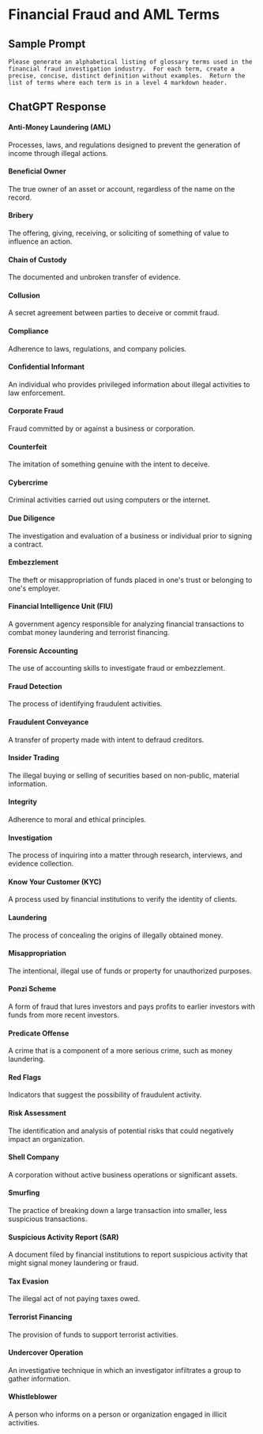 # Financial Fraud and AML Terms

## Sample Prompt

```linenums="0"
Please generate an alphabetical listing of glossary terms used in the financial fraud investigation industry.  For each term, create a precise, concise, distinct definition without examples.  Return the list of terms where each term is in a level 4 markdown header.
```

## ChatGPT Response

#### Anti-Money Laundering (AML)

Processes, laws, and regulations designed to prevent the generation of income through illegal actions.

#### Beneficial Owner

The true owner of an asset or account, regardless of the name on the record.

#### Bribery

The offering, giving, receiving, or soliciting of something of value to influence an action.

#### Chain of Custody

The documented and unbroken transfer of evidence.

#### Collusion

A secret agreement between parties to deceive or commit fraud.

#### Compliance

Adherence to laws, regulations, and company policies.

#### Confidential Informant

An individual who provides privileged information about illegal activities to law enforcement.

#### Corporate Fraud

Fraud committed by or against a business or corporation.

#### Counterfeit

The imitation of something genuine with the intent to deceive.

#### Cybercrime

Criminal activities carried out using computers or the internet.

#### Due Diligence

The investigation and evaluation of a business or individual prior to signing a contract.

#### Embezzlement

The theft or misappropriation of funds placed in one's trust or belonging to one's employer.

#### Financial Intelligence Unit (FIU)

A government agency responsible for analyzing financial transactions to combat money laundering and terrorist financing.

#### Forensic Accounting

The use of accounting skills to investigate fraud or embezzlement.

#### Fraud Detection

The process of identifying fraudulent activities.

#### Fraudulent Conveyance

A transfer of property made with intent to defraud creditors.

#### Insider Trading

The illegal buying or selling of securities based on non-public, material information.

#### Integrity

Adherence to moral and ethical principles.

#### Investigation

The process of inquiring into a matter through research, interviews, and evidence collection.

#### Know Your Customer (KYC)

A process used by financial institutions to verify the identity of clients.

#### Laundering

The process of concealing the origins of illegally obtained money.

#### Misappropriation

The intentional, illegal use of funds or property for unauthorized purposes.

#### Ponzi Scheme

A form of fraud that lures investors and pays profits to earlier investors with funds from more recent investors.

#### Predicate Offense

A crime that is a component of a more serious crime, such as money laundering.

#### Red Flags

Indicators that suggest the possibility of fraudulent activity.

#### Risk Assessment

The identification and analysis of potential risks that could negatively impact an organization.

#### Shell Company

A corporation without active business operations or significant assets.

#### Smurfing

The practice of breaking down a large transaction into smaller, less suspicious transactions.

#### Suspicious Activity Report (SAR)

A document filed by financial institutions to report suspicious activity that might signal money laundering or fraud.

#### Tax Evasion

The illegal act of not paying taxes owed.

#### Terrorist Financing

The provision of funds to support terrorist activities.

#### Undercover Operation

An investigative technique in which an investigator infiltrates a group to gather information.

#### Whistleblower

A person who informs on a person or organization engaged in illicit activities.